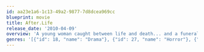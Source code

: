 ```yaml
---
id: aa23e1a6-1c13-49a2-9877-7d8dcea969cc
blueprint: movie
title: After.Life
release_date: '2010-04-09'
overview: 'A young woman caught between life and death... and a funeral director who appears to have the gift of transitioning the dead, but might just be intent on burying her alive.'
genres: '[{"id": 18, "name": "Drama"}, {"id": 27, "name": "Horror"}, {"id": 9648, "name": "Mystery"}, {"id": 53, "name": "Thriller"}]'
---
```

